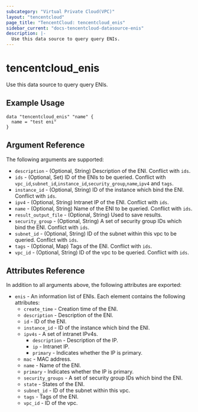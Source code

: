 ```yaml
---
subcategory: "Virtual Private Cloud(VPC)"
layout: "tencentcloud"
page_title: "TencentCloud: tencentcloud_enis"
sidebar_current: "docs-tencentcloud-datasource-enis"
description: |-
  Use this data source to query query ENIs.
---
```


# tencentcloud_enis

Use this data source to query query ENIs.

## Example Usage

```hcl
data "tencentcloud_enis" "name" {
  name = "test eni"
}
```

## Argument Reference

The following arguments are supported:

* `description` - (Optional, String) Description of the ENI. Conflict with `ids`.
* `ids` - (Optional, Set) ID of the ENIs to be queried. Conflict with `vpc_id`,`subnet_id`,`instance_id`,`security_group`,`name`,`ipv4` and `tags`.
* `instance_id` - (Optional, String) ID of the instance which bind the ENI. Conflict with `ids`.
* `ipv4` - (Optional, String) Intranet IP of the ENI. Conflict with `ids`.
* `name` - (Optional, String) Name of the ENI to be queried. Conflict with `ids`.
* `result_output_file` - (Optional, String) Used to save results.
* `security_group` - (Optional, String) A set of security group IDs which bind the ENI. Conflict with `ids`.
* `subnet_id` - (Optional, String) ID of the subnet within this vpc to be queried. Conflict with `ids`.
* `tags` - (Optional, Map) Tags of the ENI. Conflict with `ids`.
* `vpc_id` - (Optional, String) ID of the vpc to be queried. Conflict with `ids`.

## Attributes Reference

In addition to all arguments above, the following attributes are exported:

* `enis` - An information list of ENIs. Each element contains the following attributes:
  * `create_time` - Creation time of the ENI.
  * `description` - Description of the ENI.
  * `id` - ID of the ENI.
  * `instance_id` - ID of the instance which bind the ENI.
  * `ipv4s` - A set of intranet IPv4s.
    * `description` - Description of the IP.
    * `ip` - Intranet IP.
    * `primary` - Indicates whether the IP is primary.
  * `mac` - MAC address.
  * `name` - Name of the ENI.
  * `primary` - Indicates whether the IP is primary.
  * `security_groups` - A set of security group IDs which bind the ENI.
  * `state` - States of the ENI.
  * `subnet_id` - ID of the subnet within this vpc.
  * `tags` - Tags of the ENI.
  * `vpc_id` - ID of the vpc.



